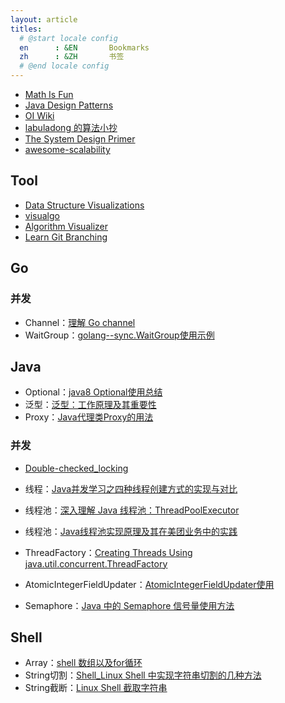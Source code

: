 ```yaml
---
layout: article
titles:
  # @start locale config
  en      : &EN       Bookmarks
  zh      : &ZH       书签
  # @end locale config
---
```


- [Math Is Fun](https://www.mathsisfun.com/index.htm)
- [Java Design Patterns](https://java-design-patterns.com/)
- [OI Wiki](https://oi-wiki.org/)
- [labuladong 的算法小抄](https://labuladong.gitbook.io/algo/)
- [The System Design Primer](https://github.com/donnemartin/system-design-primer)
- [awesome-scalability](http://awesome-scalability.com/)

## Tool

- [Data Structure Visualizations](https://www.cs.usfca.edu/~galles/visualization/Algorithms.html)
- [visualgo](https://visualgo.net/zh)
- [Algorithm Visualizer](https://algorithm-visualizer.org/)
- [Learn Git Branching](https://learngitbranching.js.org/)

## Go

### 并发

- Channel：[理解 Go channel](https://sanyuesha.com/2017/08/03/go-channel/)
- WaitGroup：[golang--sync.WaitGroup使用示例](https://www.cnblogs.com/getong/archive/2013/03/29/2988816.html)

## Java

- Optional：[java8 Optional使用总结](https://www.cnblogs.com/kingsonfu/p/11009574.html)
- 泛型：[泛型：工作原理及其重要性](https://www.oracle.com/cn/technical-resources/articles/java/juneau-generics.html)
- Proxy：[Java代理类Proxy的用法](https://www.cnblogs.com/woshimrf/p/java-proxy.html)

### 并发

- [Double-checked_locking](https://en.wikipedia.org/wiki/Double-checked_locking)

- 线程：[Java并发学习之四种线程创建方式的实现与对比](https://my.oschina.net/u/566591/blog/1576410)
- 线程池：[深入理解 Java 线程池：ThreadPoolExecutor](https://juejin.im/entry/6844903475197788168)
- 线程池：[Java线程池实现原理及其在美团业务中的实践](https://tech.meituan.com/2020/04/02/java-pooling-pratice-in-meituan.html)
- ThreadFactory：[Creating Threads Using java.util.concurrent.ThreadFactory](https://howtodoinjava.com/java/multi-threading/creating-threads-using-java-util-concurrent-threadfactory/)
- AtomicIntegerFieldUpdater：[AtomicIntegerFieldUpdater使用](https://www.cnblogs.com/hithlb/p/4516078.html)
- Semaphore：[Java 中的 Semaphore 信号量使用方法](https://www.jianshu.com/p/aff5e1ad4581)

## Shell

- Array：[shell 数组以及for循环](https://juejin.im/post/6844903847534526471)
- String切割：[Shell_Linux Shell 中实现字符串切割的几种方法](http://www.jeepxie.net/article/462247.html)
- String截断：[Linux Shell 截取字符串](https://www.cnblogs.com/fengbohello/p/5954895.html)
